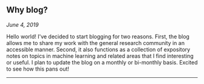 ## Why blog?

*June 4, 2019*

Hello world! I've decided to start blogging for two reasons. First, the blog allows me to share my work with the general research community in an accessible manner. Second, it also functions as a collection of expository notes on topics in machine learning and related areas that I find interesting or useful. I plan to update the blog on a monthly or bi-monthly basis. Excited to see how this pans out!

----
